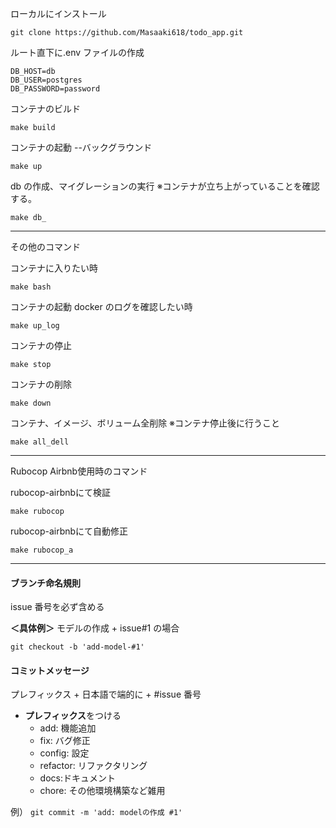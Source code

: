 ローカルにインストール

```
git clone https://github.com/Masaaki618/todo_app.git
```

ルート直下に.env ファイルの作成

```
DB_HOST=db
DB_USER=postgres
DB_PASSWORD=password
```

コンテナのビルド

```
make build
```

コンテナの起動 --バックグラウンド

```
make up
```

db の作成、マイグレーションの実行
※コンテナが立ち上がっていることを確認する。

```
make db_
```

---

その他のコマンド

コンテナに入りたい時

```
make bash
```

コンテナの起動 docker のログを確認したい時

```
make up_log
```

コンテナの停止

```
make stop
```

コンテナの削除

```
make down
```

コンテナ、イメージ、ボリューム全削除
※コンテナ停止後に行うこと

```
make all_dell
```
---

Rubocop Airbnb使用時のコマンド

rubocop-airbnbにて検証

```
make rubocop
```

rubocop-airbnbにて自動修正

```
make rubocop_a
```

---

#### ブランチ命名規則

issue 番号を必ず含める

**＜具体例＞**
モデルの作成 + issue#1 の場合

`git checkout -b 'add-model-#1'`

#### コミットメッセージ

プレフィックス + 日本語で端的に + #issue 番号

- **プレフィックス**をつける
  - add: 機能追加
  - fix: バグ修正
  - config: 設定
  - refactor: リファクタリング
  - docs:ドキュメント
  - chore: その他環境構築など雑用

例）
`git commit -m 'add: modelの作成 #1' `
